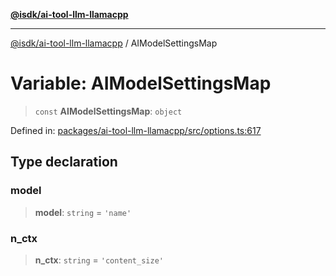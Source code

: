 [**@isdk/ai-tool-llm-llamacpp**](../README.md)

***

[@isdk/ai-tool-llm-llamacpp](../globals.md) / AIModelSettingsMap

# Variable: AIModelSettingsMap

> `const` **AIModelSettingsMap**: `object`

Defined in: [packages/ai-tool-llm-llamacpp/src/options.ts:617](https://github.com/isdk/ai-tool-llm-llamacpp.js/blob/474332917999cc9529d7dcbcd5079ae3a0f5177d/src/options.ts#L617)

## Type declaration

### model

> **model**: `string` = `'name'`

### n\_ctx

> **n\_ctx**: `string` = `'content_size'`
